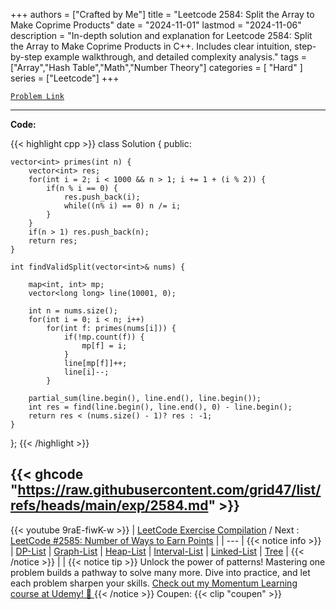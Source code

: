 
+++
authors = ["Crafted by Me"]
title = "Leetcode 2584: Split the Array to Make Coprime Products"
date = "2024-11-01"
lastmod = "2024-11-06"
description = "In-depth solution and explanation for Leetcode 2584: Split the Array to Make Coprime Products in C++. Includes clear intuition, step-by-step example walkthrough, and detailed complexity analysis."
tags = ["Array","Hash Table","Math","Number Theory"]
categories = [
    "Hard"
]
series = ["Leetcode"]
+++



[`Problem Link`](https://leetcode.com/problems/split-the-array-to-make-coprime-products/description/)

---
**Code:**

{{< highlight cpp >}}
class Solution {
public:
    
    vector<int> primes(int n) {
        vector<int> res;
        for(int i = 2; i < 1000 && n > 1; i += 1 + (i % 2)) {
            if(n % i == 0) {
                res.push_back(i);
                while((n% i) == 0) n /= i;
            }
        }
        if(n > 1) res.push_back(n);
        return res;
    }
    
    int findValidSplit(vector<int>& nums) {
        
        map<int, int> mp;
        vector<long long> line(10001, 0);
        
        int n = nums.size();
        for(int i = 0; i < n; i++)
            for(int f: primes(nums[i])) {
                if(!mp.count(f)) {
                    mp[f] = i;
                }
                line[mp[f]]++;
                line[i]--;
            }
        
        partial_sum(line.begin(), line.end(), line.begin());
        int res = find(line.begin(), line.end(), 0) - line.begin();
        return res < (nums.size() - 1)? res : -1;
    }
};
{{< /highlight >}}

{{< ghcode "https://raw.githubusercontent.com/grid47/list/refs/heads/main/exp/2584.md" >}}
---
{{< youtube 9raE-fiwK-w >}}
| [LeetCode Exercise Compilation](https://grid47.xyz/leetcode/) / Next : [LeetCode #2585: Number of Ways to Earn Points](https://grid47.xyz/posts/leetcode_2585) |
| --- |
{{< notice info >}}
| [DP-List](https://grid47.xyz/lists/dp/) | [Graph-List](https://grid47.xyz/lists/graph/) | [Heap-List](https://grid47.xyz/lists/heap/) | [Interval-List](https://grid47.xyz/lists/interval/) | [Linked-List](https://grid47.xyz/lists/ll/) | [Tree](https://grid47.xyz/lists/tree/) |
{{< /notice >}}
| |
{{< notice tip >}}
Unlock the power of patterns! Mastering one problem builds a pathway to solve many more. Dive into practice, and let each problem sharpen your skills. [Check out my Momentum Learning course at Udemy! 🚀 ](https://www.udemy.com/course/algorithms-and-data-structures-in-cpp/)
{{< /notice >}}
Coupen: {{< clip "coupen" >}}

